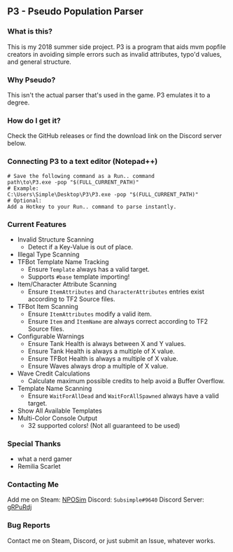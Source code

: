 ## P3 - Pseudo Population Parser
### What is this?

This is my 2018 summer side project.
P3 is a program that aids mvm popfile creators in avoiding simple errors such as invalid attributes, typo'd values, and general structure.

### Why Pseudo?

This isn't the actual parser that's used in the game.
P3 emulates it to a degree.

### How do I get it?
Check the GitHub releases or find the download link on the Discord server below.

### Connecting P3 to a text editor (Notepad++)
    # Save the following command as a Run.. command
    path\to\P3.exe -pop "$(FULL_CURRENT_PATH)"
    # Example:
    C:\Users\Simple\Desktop\P3\P3.exe -pop "$(FULL_CURRENT_PATH)"
    # Optional:
    Add a Hotkey to your Run.. command to parse instantly.


### Current Features
 * Invalid Structure Scanning
   * Detect if a Key-Value is out of place. 
 * Illegal Type Scanning
 * TFBot Template Name Tracking
   * Ensure `Template` always has a valid target.
   * Supports `#base` template importing!
 * Item/Character Attribute Scanning
   * Ensure `ItemAttributes` and `CharacterAttributes` entries exist according to TF2 Source files. 
 * TFBot Item Scanning
   * Ensure `ItemAttributes` modify a valid item.
   * Ensure `Item` and `ItemName` are always correct according to TF2 Source files.
 * Configurable Warnings
   * Ensure Tank Health is always between X and Y values.
   * Ensure Tank Health is always a multiple of X value.
   * Ensure TFBot Health is always a multiple of X value.
   * Ensure Waves always drop a multiple of X value.
 * Wave Credit Calculations
   * Calculate maximum possible credits to help avoid a Buffer Overflow.
 * Template Name Scanning
   * Ensure `WaitForAllDead` and `WaitForAllSpawned` always have a valid target.
 * Show All Available Templates
 * Multi-Color Console Output
   * 32 supported colors! (Not all guaranteed to be used) 

### Special Thanks
 * what a nerd gamer
 * Remilia Scarlet

### Contacting Me
Add me on Steam: [NPOSim]
Discord: `Subsimple#9640`
Discord Server: [gRPuRdj]

[NPOSim]: <https://steamcommunity.com/id/NPOsim/>
[gRPuRdj]: <https://discord.gg/gRPuRdj>

### Bug Reports
Contact me on Steam, Discord, or just submit an Issue, whatever works.